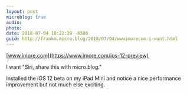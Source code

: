 ```yaml
---
layout: post
microblog: true
audio: 
photo: 
date: 2018-07-04 10:22:29 -0500
guid: http://frankm.micro.blog/2018/07/04/wwwimorecom-i-want.html
---
```

 [www.imore.com](https://www.imore.com/ios-12-preview)

I want "Siri, share this with micro.blog."

Installed the iOS 12 beta on my iPad Mini and notice a nice performance improvement but not much else exciting. 
